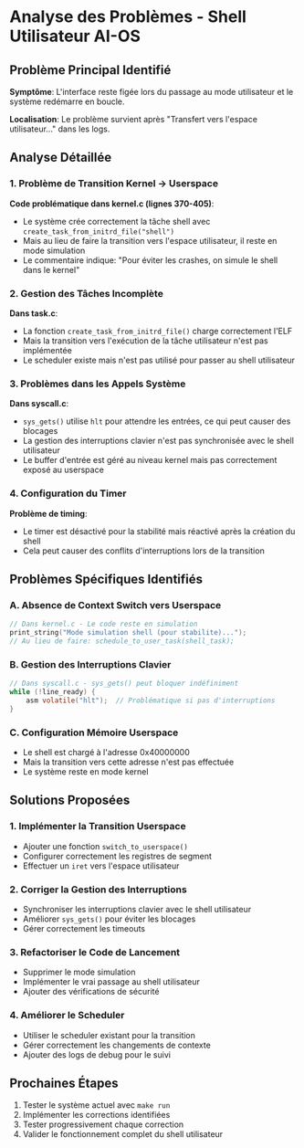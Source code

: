 # Analyse des Problèmes - Shell Utilisateur AI-OS

## Problème Principal Identifié

**Symptôme**: L'interface reste figée lors du passage au mode utilisateur et le système redémarre en boucle.

**Localisation**: Le problème survient après "Transfert vers l'espace utilisateur..." dans les logs.

## Analyse Détaillée

### 1. Problème de Transition Kernel → Userspace

**Code problématique dans kernel.c (lignes 370-405)**:
- Le système crée correctement la tâche shell avec `create_task_from_initrd_file("shell")`
- Mais au lieu de faire la transition vers l'espace utilisateur, il reste en mode simulation
- Le commentaire indique: "Pour éviter les crashes, on simule le shell dans le kernel"

### 2. Gestion des Tâches Incomplète

**Dans task.c**:
- La fonction `create_task_from_initrd_file()` charge correctement l'ELF
- Mais la transition vers l'exécution de la tâche utilisateur n'est pas implémentée
- Le scheduler existe mais n'est pas utilisé pour passer au shell utilisateur

### 3. Problèmes dans les Appels Système

**Dans syscall.c**:
- `sys_gets()` utilise `hlt` pour attendre les entrées, ce qui peut causer des blocages
- La gestion des interruptions clavier n'est pas synchronisée avec le shell utilisateur
- Le buffer d'entrée est géré au niveau kernel mais pas correctement exposé au userspace

### 4. Configuration du Timer

**Problème de timing**:
- Le timer est désactivé pour la stabilité mais réactivé après la création du shell
- Cela peut causer des conflits d'interruptions lors de la transition

## Problèmes Spécifiques Identifiés

### A. Absence de Context Switch vers Userspace
```c
// Dans kernel.c - Le code reste en simulation
print_string("Mode simulation shell (pour stabilite)...");
// Au lieu de faire: schedule_to_user_task(shell_task);
```

### B. Gestion des Interruptions Clavier
```c
// Dans syscall.c - sys_gets() peut bloquer indéfiniment
while (!line_ready) {
    asm volatile("hlt");  // Problématique si pas d'interruptions
}
```

### C. Configuration Mémoire Userspace
- Le shell est chargé à l'adresse 0x40000000
- Mais la transition vers cette adresse n'est pas effectuée
- Le système reste en mode kernel

## Solutions Proposées

### 1. Implémenter la Transition Userspace
- Ajouter une fonction `switch_to_userspace()` 
- Configurer correctement les registres de segment
- Effectuer un `iret` vers l'espace utilisateur

### 2. Corriger la Gestion des Interruptions
- Synchroniser les interruptions clavier avec le shell utilisateur
- Améliorer `sys_gets()` pour éviter les blocages
- Gérer correctement les timeouts

### 3. Refactoriser le Code de Lancement
- Supprimer le mode simulation
- Implémenter le vrai passage au shell utilisateur
- Ajouter des vérifications de sécurité

### 4. Améliorer le Scheduler
- Utiliser le scheduler existant pour la transition
- Gérer correctement les changements de contexte
- Ajouter des logs de debug pour le suivi

## Prochaines Étapes

1. Tester le système actuel avec `make run`
2. Implémenter les corrections identifiées
3. Tester progressivement chaque correction
4. Valider le fonctionnement complet du shell utilisateur

